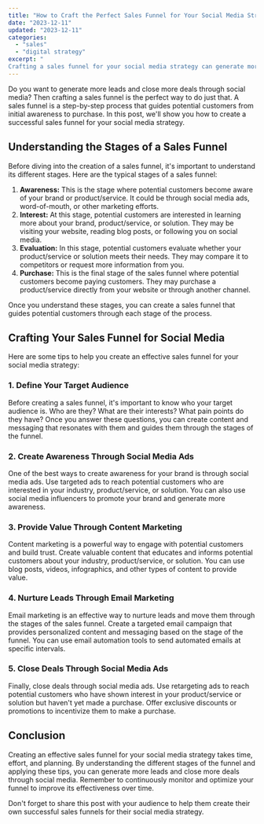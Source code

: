 ```yaml
---
title: "How to Craft the Perfect Sales Funnel for Your Social Media Strategy"
date: "2023-12-11"
updated: "2023-12-11"
categories: 
  - "sales"
  - "digital strategy"
excerpt: "
Crafting a sales funnel for your social media strategy can generate more leads and close more deals. Learn how to create a successful sales funnel for your social media strategy by understanding its stages, providing value through content marketing, nurturing leads through email marketing, and closing deals through social media ads. Follow these tips to optimize your sales funnel for maximum effectiveness!"
--- 
```


Do you want to generate more leads and close more deals through social media? Then crafting a sales funnel is the perfect way to do just that. A sales funnel is a step-by-step process that guides potential customers from initial awareness to purchase. In this post, we'll show you how to create a successful sales funnel for your social media strategy.

## Understanding the Stages of a Sales Funnel

Before diving into the creation of a sales funnel, it's important to understand its different stages. Here are the typical stages of a sales funnel:

1. **Awareness:** This is the stage where potential customers become aware of your brand or product/service. It could be through social media ads, word-of-mouth, or other marketing efforts.
2. **Interest:** At this stage, potential customers are interested in learning more about your brand, product/service, or solution. They may be visiting your website, reading blog posts, or following you on social media.
3. **Evaluation:** In this stage, potential customers evaluate whether your product/service or solution meets their needs. They may compare it to competitors or request more information from you.
4. **Purchase:** This is the final stage of the sales funnel where potential customers become paying customers. They may purchase a product/service directly from your website or through another channel.

Once you understand these stages, you can create a sales funnel that guides potential customers through each stage of the process.

## Crafting Your Sales Funnel for Social Media

Here are some tips to help you create an effective sales funnel for your social media strategy:

### 1. Define Your Target Audience

Before creating a sales funnel, it's important to know who your target audience is. Who are they? What are their interests? What pain points do they have? Once you answer these questions, you can create content and messaging that resonates with them and guides them through the stages of the funnel.

### 2. Create Awareness Through Social Media Ads

One of the best ways to create awareness for your brand is through social media ads. Use targeted ads to reach potential customers who are interested in your industry, product/service, or solution. You can also use social media influencers to promote your brand and generate more awareness.

### 3. Provide Value Through Content Marketing

Content marketing is a powerful way to engage with potential customers and build trust. Create valuable content that educates and informs potential customers about your industry, product/service, or solution. You can use blog posts, videos, infographics, and other types of content to provide value.

### 4. Nurture Leads Through Email Marketing

Email marketing is an effective way to nurture leads and move them through the stages of the sales funnel. Create a targeted email campaign that provides personalized content and messaging based on the stage of the funnel. You can use email automation tools to send automated emails at specific intervals.

### 5. Close Deals Through Social Media Ads

Finally, close deals through social media ads. Use retargeting ads to reach potential customers who have shown interest in your product/service or solution but haven't yet made a purchase. Offer exclusive discounts or promotions to incentivize them to make a purchase.

## Conclusion

Creating an effective sales funnel for your social media strategy takes time, effort, and planning. By understanding the different stages of the funnel and applying these tips, you can generate more leads and close more deals through social media. Remember to continuously monitor and optimize your funnel to improve its effectiveness over time.

Don't forget to share this post with your audience to help them create their own successful sales funnels for their social media strategy.